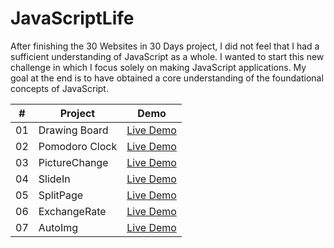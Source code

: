 # JavaScriptLife

After finishing the 30 Websites in 30 Days project, I did not feel that I had a sufficient understanding of JavaScript as a whole. I wanted to start this new challenge in which I focus solely on making JavaScript applications. My goal at the end is to have obtained a core understanding of the foundational concepts of JavaScript.

|  #  | Project                                                                                                                                 | Demo                                               |
| :-: | --------------------------------------------------------------------------------------------------------------------------------------- | -------------------------------------------------------- |
| 01  | Drawing Board | <a href="https://cwang1996.github.io/Canvas/">Live Demo</a> |
| 02  | Pomodoro Clock | <a href="https://cwang1996.github.io/PomoClock/">Live Demo</a> |
| 03  | PictureChange | <a href="https://cwang1996.github.io/PictureChange/">Live Demo</a> |
| 04  | SlideIn | <a href="https://cwang1996.github.io/SlideIn/">Live Demo</a> |
| 05  | SplitPage | <a href="https://cwang1996.github.io/SplitPage/">Live Demo</a> |
| 06  | ExchangeRate | <a href="https://cwang1996.github.io/ExchangeRate/">Live Demo</a> |
| 07  | AutoImg | <a href="https://cwang1996.github.io/AutoImg/">Live Demo</a> |







